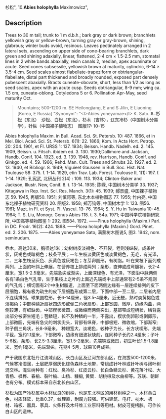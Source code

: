 杉松",
10.**Abies holophylla** Maximowicz",

## Description
Trees to 30 m tall; trunk to 1 m d.b.h.; bark gray or dark brown; branchlets yellowish gray or yellow-brown, turning gray or gray-brown, shining, glabrous; winter buds ovoid, resinous. Leaves pectinately arranged in 2 lateral sets, ascending on upper side of cone-bearing branchlets, dark green and shining adaxially, linear, flattened, 2-4 cm ×  1.5-2.5 mm, stomatal lines in 2 white bands abaxially, resin canals 2, median, apex acuminate or acute. Seed cones subsessile, yellowish brown at maturity, cylindric, 6-14 ×  3.5-4 cm. Seed scales almost flabellate-trapeziform or obtriangular-flabellate, distal part thickened and broadly rounded, exposed part densely pubescent abaxially. Bracts cuneate-obovate, short, less than 1/2 as long as seed scales, apex with an acute cusp. Seeds obtriangular, 8-9 mm; wing ca. 1.5 cm, cuneate-oblong. Cotyledons 5 or 6. Pollination Apr-May, seed maturity Oct.

> Mountains; 500-1200 m. SE Heilongjiang, E and S Jilin, E Liaoning [Korea, E Russia]
  "Synonym": "&lt;I&gt;Abies yoneyamae&lt;/I&gt; K. Sato.
**8. 杉松（东北）　沙松、白松（东北），杉木（吉林），辽东冷杉（中国树木分类学），针枞（中国裸子植物志）　图版17: 10-15**

Abies holophylla Maxim. in Bull. Acad. Sci. St. Petersb. 10: 487. 1866, et in Mel. Biol. Acad. Sci. St. Petersb. 6(1): 22. 1866; Kom. In Acta Hort. Petrop. 20: 204. 1901, et Fl. URSS 1: 137. 1934; Beissn. Handb. Nadelh. ed. 2. 145. 1909, Beissn. u. Fitsch. ibidem ed. 3. 130. 1930;Dallimore and Jackson, Handb. Conif. 104. 1923, ed. 3. 139. 1948, rev. Harrison, Handb. Conif. and Ginkgo. ed. 4. 59. 1966; Rehd. Man. Cult. Trees and Shrubs 32. 1927, ed. 2. 13. 1940, et Bibliogr. 8. 1949; Viguieet Gaussen in Bull. Soc. Hist. Nat. Toulouse 58: 375. f. 1-14. 1929, etin Trav. Lab. Forest. Toulouse Ⅱ, 1(1): 197. f. 1-14. 1929; 孔宪武, 北研丛刊 2(4) : 109. 113. 1934; Clinton-Baker and Jackson, Illustr. New, Conif. 8. t. 13-14. 1935; 陈嵘, 中国树木分类学 33. 1937; Kitagawa in Rep. Inst. Sci. Res. Manch. 3(1): 45. 1939; 郝景盛, 中国裸子植物志 59. 1945, 再版50. 1951; 刘慎谔等, 东北木本植物图志 77. 1955; 竹内亮, 中国东北裸子植物研究资料 20. 图版2. 1958; 郑万钧等, 中国树木学 1: 123. 图56. 1961; Mazt. in Fl. et Syst. Pl. Vascul. 13: 76. 1964; S. Y. Hu in Taiwania 10: 45. 1964; T. S. Liu, Monogr. Genus Abies 118. t. 3. 54a. 1971; 中国科学院植物研究所, 中国高等植物图鉴 1: 292. 图584. 1972. ——Pinus holophylla (Maxim.) Parl. in DC. Prodr. 16(2): 424. 1868. ——Picea holophylla (Maxim.) Gord. Pinet. ed. 2. 206. 1875. ——Abies yoneyamae Sato, 满蒙树木图说5, 图3. 1942, nom. seminudum.

乔木，高达30米，胸径达1米；幼树树皮淡褐色、不开裂，老则浅纵裂，成条片状，灰褐色或暗褐色；枝条平展；一年生枝淡黄灰色或淡黄褐色，无毛，有光泽，二、三年生枝呈灰色、灰黄色或灰褐色；冬芽卵圆形，有树脂。叶在果枝下面列成两列，上面的叶斜上伸展，在营养枝上排成两列；条形，直伸或成弯镰状，长2-4厘米，宽1.5-2.5毫米，先端急尖或渐尖，上面深绿色、有光泽，下面沿中脉两侧各有1条白色气孔带，生于果枝上之叶的上面近先端或中上部通常有2-5条不规则的气孔线；横切面有2个中生树脂道，上面至下面两侧边缘有一层连续排列的皮下层细胞，稀有极为疏生的皮下层细胞形成第二层，下面中部一至二层，二层者内层不连续排列。球果圆柱形，长6-14厘米，径3.5-4厘米，近无梗，熟时淡黄褐色或淡褐色；中部种鳞近扇状四边形或倒三角状扇形，上部宽圆、微厚，边缘内曲，两侧较薄，有细缺齿，中部楔状微圆，或微缩而两侧突出，基部窄成短柄状，鳞背露出部分被密生短毛；苞鳞短，长不及种鳞的一半，不露出，楔状倒卵形或倒卵形，上部微圆，先端有急尖的刺状尖头，背部有纵脊，中部极短、微收缩，下部渐窄; 种子倒三角状，长8-9毫米， 种翅宽大，淡褐色，较种子为长，长方状楔形，先端平截，宽约1.1厘米，下部微窄，边缘有细波状缺刻，连同种子长约2.4厘米；子叶5-6枚，条形，长2.5-3.3厘米，宽1.5-2毫米，先端钝或微凹，初生叶长1.5-1.8厘米，宽约1毫米，先端渐尖。花期4-5月，球果10月成熟。

产于我国东北牡丹江流域山区、长白山区及辽河东部山区，在海拔500-1200米，气候寒冷湿润，土层肥厚弱灰化棕色森林土地带，常组成针叶林或针叶树与阔叶树混交林。混生树种有：红松、臭冷杉、红皮云杉、长白鱼鳞云杉、黄花落叶松、大青杨、枫桦、春榆、裂叶榆、山杨、糠椴, 黄檗．胡桃楸及水曲柳等。苏联、朝鲜也有分布。模式标本采自东北长白山区。

杉松为国产冷杉属中木材优良的树种，也是东北林区的用材树种之一。木材黄白色，材质轻软，比重0.37，纹理直，耐腐力较强。可供建筑、电杆、枕木、板材、箱板、器具、家具、火柴杆及木纤维工业原料等用材。树皮可提栲胶。可作长白山区的造林。
